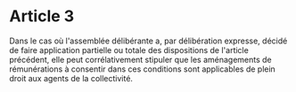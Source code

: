 # Article 3

Dans le cas où l'assemblée délibérante a, par délibération expresse, décidé de faire application partielle ou totale des dispositions de l'article précédent, elle peut corrélativement stipuler que les aménagements de rémunérations à consentir dans ces conditions sont applicables de plein droit aux agents de la collectivité.
